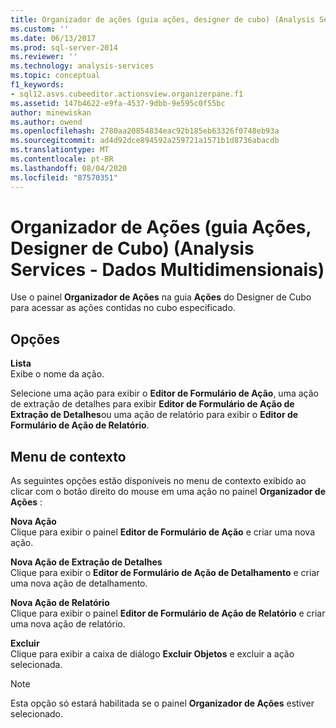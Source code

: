```yaml
---
title: Organizador de ações (guia ações, designer de cubo) (Analysis Services-dados multidimensionais) | Microsoft Docs
ms.custom: ''
ms.date: 06/13/2017
ms.prod: sql-server-2014
ms.reviewer: ''
ms.technology: analysis-services
ms.topic: conceptual
f1_keywords:
- sql12.asvs.cubeeditor.actionsview.organizerpane.f1
ms.assetid: 147b4622-e9fa-4537-9dbb-9e595c0f55bc
author: minewiskan
ms.author: owend
ms.openlocfilehash: 2780aa20854834eac92b185eb63326f0748eb93a
ms.sourcegitcommit: ad4d92dce894592a259721a1571b1d8736abacdb
ms.translationtype: MT
ms.contentlocale: pt-BR
ms.lasthandoff: 08/04/2020
ms.locfileid: "87570351"
---
```

# <a name="action-organizer-actions-tab-cube-designer-analysis-services---multidimensional-data"></a>Organizador de Ações (guia Ações, Designer de Cubo) (Analysis Services - Dados Multidimensionais)
  Use o painel **Organizador de Ações** na guia **Ações** do Designer de Cubo para acessar as ações contidas no cubo especificado.  
  
## <a name="options"></a>Opções  
 **Lista**  
 Exibe o nome da ação.  
  
 Selecione uma ação para exibir o **Editor de Formulário de Ação**, uma ação de extração de detalhes para exibir **Editor de Formulário de Ação de Extração de Detalhes**ou uma ação de relatório para exibir o **Editor de Formulário de Ação de Relatório**.  
  
## <a name="context-menu"></a>Menu de contexto  
 As seguintes opções estão disponíveis no menu de contexto exibido ao clicar com o botão direito do mouse em uma ação no painel **Organizador de Ações** :  
  
 **Nova Ação**  
 Clique para exibir o painel **Editor de Formulário de Ação** e criar uma nova ação.  
  
 **Nova Ação de Extração de Detalhes**  
 Clique para exibir o **Editor de Formulário de Ação de Detalhamento** e criar uma nova ação de detalhamento.  
  
 **Nova Ação de Relatório**  
 Clique para exibir o painel **Editor de Formulário de Ação de Relatório** e criar uma nova ação de relatório.  
  
 **Excluir**  
 Clique para exibir a caixa de diálogo **Excluir Objetos** e excluir a ação selecionada.  
  
> [!NOTE]  
>  Esta opção só estará habilitada se o painel **Organizador de Ações** estiver selecionado.  
  
  
